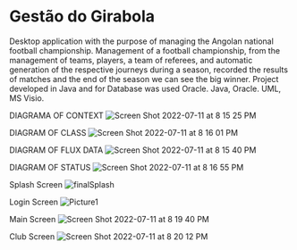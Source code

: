 # Gestão do Girabola

Desktop application with the purpose of managing the Angolan national football championship.
Management of a football championship, from the management of teams, players, a team of referees, and automatic generation of the respective journeys during a season, recorded the results of matches and the end of the season we can see the big winner.
Project developed in Java and for Database was used Oracle.
Java, Oracle. UML, MS Visio.

DIAGRAMA OF CONTEXT
![Screen Shot 2022-07-11 at 8 15 25 PM](https://user-images.githubusercontent.com/82730685/178471773-7da3c6f7-cfab-4d0c-b2f3-42113502ea16.png)

DIAGRAM OF CLASS
![Screen Shot 2022-07-11 at 8 16 01 PM](https://user-images.githubusercontent.com/82730685/178471769-272ab7d8-4509-46ab-ae03-af5f3ce7e707.png)

DIAGRAM OF FLUX DATA
![Screen Shot 2022-07-11 at 8 15 40 PM](https://user-images.githubusercontent.com/82730685/178471772-2449e32b-9e78-42e1-86dc-3ea170d93072.png)

DIAGRAM OF STATUS
![Screen Shot 2022-07-11 at 8 16 55 PM](https://user-images.githubusercontent.com/82730685/178471762-f2366148-d605-4954-a0f0-8ee8ff1e5ec0.png)

Splash Screen
![finalSplash](https://user-images.githubusercontent.com/82730685/160912337-887174e2-f873-469f-b473-05f234b2e194.png)


Login Screen
![Picture1](https://user-images.githubusercontent.com/82730685/160912687-49743abd-b815-48bc-8ed4-40d2a93b56c2.png)

Main Screen
![Screen Shot 2022-07-11 at 8 19 40 PM](https://user-images.githubusercontent.com/82730685/178471750-09b417e5-6c95-4700-9771-b1df058ca3ee.png)

Club Screen
![Screen Shot 2022-07-11 at 8 20 12 PM](https://user-images.githubusercontent.com/82730685/178471742-9ce66c5b-c533-4688-b2dd-3369252a82ac.png)







